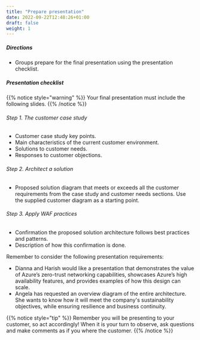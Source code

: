 ```yaml
---
title: "Prepare presentation"
date: 2022-09-22T12:48:26+01:00
draft: false
weight: 1
---
```


##### Directions
- Groups prepare for the final presentation using the presentation checklist.

##### Presentation checklist
{{% notice style="warning" %}}
Your final presentation must include the following slides.
{{% /notice %}}

###### Step 1. The customer case study
- Customer case study key points.
- Main characteristics of the current customer environment.
- Solutions to customer needs.
- Responses to customer objections.

###### Step 2. Architect a solution
- Proposed solution diagram that meets or exceeds all the customer requirements from the case study and customer needs sections. Use the supplied customer diagram as a starting point.

###### Step 3. Apply WAF practices
- Confirmation the proposed solution architecture follows best practices and patterns.
- Description of how this confirmation is done.

Remember to consider the following presentation requirements:
- Dianna and Harish would like a presentation that demonstrates the value of Azure’s zero-trust networking capabilities, showcases Azure’s high availability features, and provides examples of how this design can scale.
- Angela has requested an overview diagram of the entire architecture. She wants to know how it will meet the company's sustainability objectives, while ensuring resilience and business continuity.

{{% notice style="tip" %}}
Remember you will be presenting to your customer, so act accordingly! When it is your turn to observe, ask questions and make comments as if you where the customer.
{{% /notice %}}